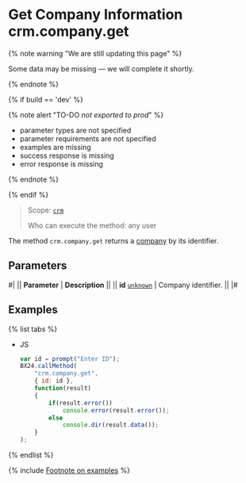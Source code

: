 # Get Company Information crm.company.get

{% note warning "We are still updating this page" %}

Some data may be missing — we will complete it shortly.

{% endnote %}

{% if build == 'dev' %}

{% note alert "TO-DO _not exported to prod_" %}

- parameter types are not specified
- parameter requirements are not specified
- examples are missing
- success response is missing
- error response is missing

{% endnote %}

{% endif %}

> Scope: [`crm`](../../scopes/permissions.md)
>
> Who can execute the method: any user

The method `crm.company.get` returns a [company](./crm-company-add.md) by its identifier.

## Parameters

#|
|| **Parameter** | **Description** ||
|| **id**
[`unknown`](../../data-types.md) | Company identifier. ||
|#

## Examples

{% list tabs %}

- JS

    ```js
    var id = prompt("Enter ID");
    BX24.callMethod(
        "crm.company.get",
        { id: id },
        function(result)
        {
            if(result.error())
                console.error(result.error());
            else
                console.dir(result.data());
        }
    );
    ```

{% endlist %}

{% include [Footnote on examples](../../../_includes/examples.md) %}